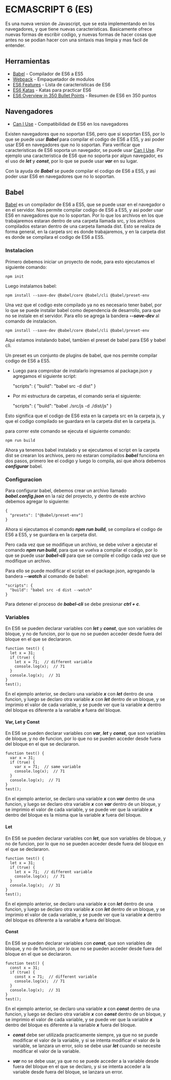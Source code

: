 # ECMASCRIPT 6 (ES)

Es una nueva version de Javascript, que se esta implementando en los navegadores, y que tiene nuevas caracteristicas.
Basicamente ofrece nuevas formas de escribir codigo, y nuevas formas de hacer cosas que antes no se podian hacer con una sintaxis mas limpia y mas facil de entender.

## Herramientas

* [Babel](https://babeljs.io/) - Compilador de ES6 a ES5
* [Webpack](https://webpack.github.io/) - Empaquetador de modulos
* [ES6 Features](http://es6-features.org/) - Lista de caracteristicas de ES6
* [ES6 Katas](http://es6katas.org/) - Katas para practicar ES6
* [ES6 Overview in 350 Bullet Points](https://ponyfoo.com/articles/es6) - Resumen de ES6 en 350 puntos

## Navengadores

* [Can I Use](http://caniuse.com/) - Compatibilidad de ES6 en los navegadores

Existen navegadores que no soportan ES6, pero que si soportan ES5, por lo que se puede usar ***Babel*** para compilar el codigo de ES6 a ES5, y asi poder usar ES6 en navegadores que no lo soportan. Para verificar que caracteristicas de ES6 soporta un navegador, se puede usar [Can I Use](http://caniuse.com/). Por ejemplo una caracteristica de ES6 que no soporta por algun navegador, es el uso de ***let*** y ***const***, por lo que se puede usar ***var*** en su lugar.

Con la ayuda de ***Babel*** se puede compilar el codigo de ES6 a ES5, y asi poder usar ES6 en navegadores que no lo soportan.

## Babel

[Babel](https://babeljs.io/) es un compilador de ES6 a ES5, que se puede usar en el navegador o en el servidor. Nos permite compilar codigo de ES6 a ES5, y asi poder usar ES6 en navegadores que no lo soportan. Por lo que los archivos en los que trabajaremos estaran dentro de una carpeta llamada src, y los archivos compilados estaran dentro de una carpeta llamada dist. Esto se realiza de forma general, en la carpeta src es donde trabajaremos, y en la carpeta dist es donde se compilara el codigo de ES6 a ES5.

### Instalacion

Primero debemos iniciar un proyecto de node, para esto ejecutamos el siguiente comando:

    npm init

Luego instalamos babel:

    npm install --save-dev @babel/core @babel/cli @babel/preset-env

Una vez que el codigo este compilado ya no es necesario tener babel, por lo que se puede instalar babel como dependencia de desarrollo, para que no se instale en el servidor.
Para ello se agrega la bandera ***--save-dev*** al comando de instalacion.

    npm install --save-dev @babel/core @babel/cli @babel/preset-env

Aqui estamos instalando babel, tambien el preset de babel para ES6 y babel cli.

Un preset es un conjunto de plugins de babel, que nos permite compilar codigo de ES6 a ES5.

- Luego para comprobar de instalarlo ingresamos al package.json y agregamos el siguiente script:

    "scripts": {
      "build": "babel src -d dist"
    }

- Por mi estructura de carpetas, el comando seria el siguiente:

    "scripts": {
      "build": "babel ./src/js -d ./dist/js"
    }

Esto significa que el codigo de ES6 esta en la carpeta src en la carpeta js, y que el codigo compilado se guardara en la carpeta dist en la carpeta js.

para correr este comando se ejecuta el siguiente comando:

    npm run build

Ahora ya tenemos babel instalado y se ejecutamos el script en la carpeta dist se crearan los archivos, pero no estaran compilados ***babel*** funciona en dos pasos, primero lee el codigo y luego lo compila, asi que ahora debemos ***configurar*** babel.

### Configuracion

Para configurar babel, debemos crear un archivo llamado ***babel.config.json*** en la raiz del proyecto, y dentro de este archivo debemos agregar lo siguiente:

    {
      "presets": ["@babel/preset-env"]
    }

Ahora si ejecutamos el comando ***npm run build***, se compilara el codigo de ES6 a ES5, y se guardara en la carpeta dist.

Pero cada vez que se modifique un archivo, se debe volver a ejecutar el comando ***npm run build***, para que se vuelva a compilar el codigo, por lo que se puede usar ***babel-cli*** para que se compile el codigo cada vez que se modifique un archivo.

Para ello se puede modificar el script en el package.json, agregando la bandera ***--watch*** al comando de babel:

    "scripts": {
      "build": "babel src -d dist --watch"
    }


Para detener el proceso de ***babel-cli*** se debe presionar ***ctrl + c***.

### Variables

En ES6 se pueden declarar variables con ***let*** y ***const***, que son variables de bloque, y no de funcion, por lo que no se pueden acceder desde fuera del bloque en el que se declararon.

    function test() {
      let x = 31;
      if (true) {
        let x = 71;  // different variable
        console.log(x);  // 71
      }
      console.log(x);  // 31
    }
    test();

En el ejemplo anterior, se declaro una variable ***x*** con ***let*** dentro de una funcion, y luego se declaro otra variable ***x*** con ***let*** dentro de un bloque, y se imprimio el valor de cada variable, y se puede ver que la variable ***x*** dentro del bloque es diferente a la variable ***x*** fuera del bloque.

#### Var, Let y Const

En ES6 se pueden declarar variables con ***var***, ***let*** y ***const***, que son variables de bloque, y no de funcion, por lo que no se pueden acceder desde fuera del bloque en el que se declararon.

    function test() {
      var x = 31;
      if (true) {
        var x = 71;  // same variable
        console.log(x);  // 71
      }
      console.log(x);  // 71
    }
    test();

En el ejemplo anterior, se declaro una variable ***x*** con ***var*** dentro de una funcion, y luego se declaro otra variable ***x*** con ***var*** dentro de un bloque, y se imprimio el valor de cada variable, y se puede ver que la variable ***x*** dentro del bloque es la misma que la variable ***x*** fuera del bloque.

#### Let

En ES6 se pueden declarar variables con ***let***, que son variables de bloque, y no de funcion, por lo que no se pueden acceder desde fuera del bloque en el que se declararon.

    function test() {
      let x = 31;
      if (true) {
        let x = 71;  // different variable
        console.log(x);  // 71
      }
      console.log(x);  // 31
    }
    test();

En el ejemplo anterior, se declaro una variable ***x*** con ***let*** dentro de una funcion, y luego se declaro otra variable ***x*** con ***let*** dentro de un bloque, y se imprimio el valor de cada variable, y se puede ver que la variable ***x*** dentro del bloque es diferente a la variable ***x*** fuera del bloque.

#### Const

En ES6 se pueden declarar variables con ***const***, que son variables de bloque, y no de funcion, por lo que no se pueden acceder desde fuera del bloque en el que se declararon.

    function test() {
      const x = 31;
      if (true) {
        const x = 71;  // different variable
        console.log(x);  // 71
      }
      console.log(x);  // 31
    }
    test();

En el ejemplo anterior, se declaro una variable ***x*** con ***const*** dentro de una funcion, y luego se declaro otra variable ***x*** con ***const*** dentro de un bloque, y se imprimio el valor de cada variable, y se puede ver que la variable ***x*** dentro del bloque es diferente a la variable ***x*** fuera del bloque.

- ***const*** debe ser utilizada practicamente siempre, ya que no se puede modificar el valor de la variable, y si se intenta modificar el valor de la variable, se lanzara un error, solo se debe usar ***let*** cuando se necesite modificar el valor de la variable.

- ***var*** no se debe usar, ya que no se puede acceder a la variable desde fuera del bloque en el que se declaro, y si se intenta acceder a la variable desde fuera del bloque, se lanzara un error.